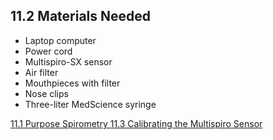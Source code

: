 ## 11.2 Materials Needed

* Laptop computer
* Power cord
* Multispiro-SX sensor
* Air filter
* Mouthpieces with filter
* Nose clips
* Three-liter MedScience syringe


<div class="center">
<div class="btn-group">
  <a href=":pages_path:/manuals/spirometry/11-01-purpose.md" class="btn btn-default">
    <span class="glyphicon glyphicon-chevron-left"></span>
    11.1 Purpose
  </a>

  <a href=":pages_path:/manuals/spirometry" class="btn btn-default">
    <span class="glyphicon glyphicon-chevron-up"></span>
    Spirometry
  </a>

  <a href=":pages_path:/manuals/spirometry/11-03-calibrating-multispiro-sensor.md" class="btn btn-success">
    11.3 Calibrating the Multispiro Sensor
    <span class="glyphicon glyphicon-chevron-right"></span>
  </a>
</div>
</div>
